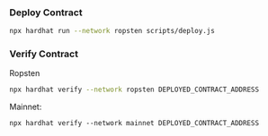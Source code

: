### Deploy Contract

```zsh
npx hardhat run --network ropsten scripts/deploy.js
```

### Verify Contract

Ropsten

```zsh
npx hardhat verify --network ropsten DEPLOYED_CONTRACT_ADDRESS
```

Mainnet:

```
npx hardhat verify --network mainnet DEPLOYED_CONTRACT_ADDRESS
```
